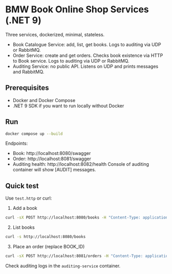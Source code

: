 # BMW Book Online Shop Services (.NET 9)

Three services, dockerized, minimal, stateless.

- Book Catalogue Service: add, list, get books. Logs to auditing via UDP or RabbitMQ.
- Order Service: create and get orders. Checks book existence via HTTP to Book service. Logs to auditing via UDP or RabbitMQ.
- Auditing Service: no public API. Listens on UDP and prints messages and RabbitMQ.

## Prerequisites

- Docker and Docker Compose
- .NET 9 SDK if you want to run locally without Docker

## Run

```bash
docker compose up --build
```

Endpoints:

- Book: http://localhost:8080/swagger
- Order: http://localhost:8081/swagger
- Auditing health: http://localhost:8082/health
  Console of auditing container will show [AUDIT] messages.

## Quick test

Use `test.http` or curl:

1. Add a book

```bash
curl -sX POST http://localhost:8080/books -H "Content-Type: application/json" -d '{"title":"DDD","author":"Evans","price":799.00}'
```

2. List books

```bash
curl -s http://localhost:8080/books
```

3. Place an order (replace BOOK_ID)

```bash
curl -sX POST http://localhost:8081/orders -H "Content-Type: application/json" -d '{"bookId":"BOOK_ID","quantity":2}'
```

Check auditing logs in the `auditing-service` container.
